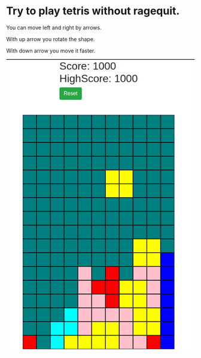 # Try to play tetris without ragequit.

You can move left and right by arrows.

With up arrow you rotate the shape.

With down arrow you move it faster.

![Alt Text](game.jpg)
